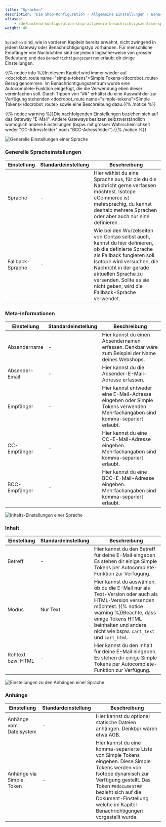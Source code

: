 ```yaml
---
title: "Sprachen"
description: "Die Shop-Konfiguration - Allgemeine Einstellungen - Benachrichtigszentrum - Sprachen."
aliases:
    - /de/backend-konfiguration-shop-allgemein-benachrichtigszentrum-sprachen/
weight: 40    
---
```



`Sprachen` sind, wie in vorderen Kapiteln bereits erwähnt, nicht zwingend in jedem Gateway oder Benachrichtigungstyp vorhanden.
Für menschliche Empfänger von Nachrichten sind sie jedoch logischerweise von grosser Bedeutung und das `Benachrichtigungszentrum` erlaubt dir einige Einstellungen.

{{% notice info %}}In diesem Kapitel wird immer wieder auf <docrobot_route name="simple-tokens">Simple Tokens</docrobot_route> Bezug genommen. Im Benachrichtigungszentrum wurde eine Autocomplete-Funktion eingefügt, die die Verwendung eben dieser vereinfachen soll. Durch Tippen von "##" erhältst du eine Auswahl der zur Verfügung stehenden <docrobot_route name="simple-tokens">Simple Tokens</docrobot_route> sowie eine Beschreibung dazu.{{% /notice %}}

{{% notice warning %}}Die nachfolgenden Einstellungen beziehen sich auf das Gateway "E-Mail". Andere Gateways besitzen selbstverständlich womöglich andere Einstellungen (bspw. mit grosser Wahrscheinlichkeit weder "CC-Adressfelder" noch "BCC-Adressfelder").{{% /notice %}}


![Generelle Einstellungen einer Sprache](general.png)

### Generelle Spracheinstellungen

<table>
	<thead>
		<tr>
			<th>Einstellung</th>
			<th>Standardeinstellung</th>
			<th>Beschreibung</th>
		</tr>
	</thead>
	<tbody>
		<tr>
			<td>Sprache</td>
			<td>-</td>
			<td>Hier wählst du eine Sprache aus, für die du die Nachricht gerne verfassen möchtest. Isotope eCommerce ist mehrsprachig, du kannst deshalb mehrere Sprachen oder aber auch nur eine definieren.</td>
		</tr>
		<tr>
			<td>Fallback-Sprache</td>
			<td>-</td>
			<td>Wie bei den Wurzelseiten von Contao selbst auch, kannst du hier definieren, ob die definierte Sprache als Fallback fungieren soll. Isotope wird versuchen, die Nachricht in der gerade aktuellen Sprache zu versenden. Sollte es sie nicht geben, wird die Fallback-Sprache verwendet.</td>
		</tr>
	</tbody>
</table>

### Meta-Informationen

<table>
	<thead>
		<tr>
			<th>Einstellung</th>
			<th>Standardeinstellung</th>
			<th>Beschreibung</th>
		</tr>
	</thead>
	<tbody>
		<tr>
			<td>Absendername</td>
			<td>-</td>
			<td>Hier kannst du einen Absendernamen erfassen. Denkbar wäre zum Beispiel der Name deines Webshops.</td>
		</tr>
		<tr>
			<td>Absender-Email</td>
			<td>-</td>
			<td>Hier kannst du die Absender-E-Mail-Adresse erfassen.</td>
		</tr>
		<tr>
			<td>Empfänger</td>
			<td>-</td>
			<td>Hier kannst entweder eine E-Mail-Adresse eingeben oder <docrobot_route name="simple-tokens">Simple Tokens</docrobot_route> verwenden. Mehrfachangaben sind komma-separiert erlaubt.</td>
		</tr>
		<tr>
			<td>CC-Empfänger</td>
			<td>-</td>
			<td>Hier kannst du eine CC-E-Mail-Adresse eingeben. Mehrfachangaben sind komma-separiert erlaubt.</td>
		</tr>
		<tr>
			<td>BCC-Empfänger</td>
			<td>-</td>
			<td>Hier kannst du eine BCC-E-Mail-Adresse eingeben. Mehrfachangaben sind komma-separiert erlaubt.</td>
		</tr>
	</tbody>
</table>

![Inhalts-Einstellungen einer Sprache](content.png)

### Inhalt

<table>
	<thead>
		<tr>
			<th>Einstellung</th>
			<th>Standardeinstellung</th>
			<th>Beschreibung</th>
		</tr>
	</thead>
	<tbody>
		<tr>
			<td>Betreff</td>
			<td>-</td>
			<td>Hier kannst du den Betreff für deine E-Mail eingeben. Es stehen dir einige <docrobot_route name="simple-tokens">Simple Tokens</docrobot_route> per Autocomplete-Funktion zur Verfügung.</td>
		</tr>
		<tr>
			<td>Modus</td>
			<td>Nur Text</td>
			<td>Hier kannst du auswählen, ob du die E-Mail nur als Text-Version oder auch als HTML-Version versenden möchtest. {{% notice warning %}}Beachte, dass einige Tokens HTML beinhalten und andere nicht wie bspw. <code>cart_text</code> und <code>cart_html</code>.</td>
		</tr>
		<tr>
			<td>Rohtext bzw. HTML</td>
			<td>-</td>
			<td>Hier kannst du den Inhalt für deine E-Mail eingeben. Es stehen dir einige <docrobot_route name="simple-tokens">Simple Tokens</docrobot_route> per Autocomplete-Funktion zur Verfügung.</td>
		</tr>
	</tbody>
</table>

![Einstellungen zu den Anhängen einer Sprache](attachments.png)

### Anhänge

<table>
	<thead>
		<tr>
			<th>Einstellung</th>
			<th>Standardeinstellung</th>
			<th>Beschreibung</th>
		</tr>
	</thead>
	<tbody>
		<tr>
			<td>Anhänge vom Dateisystem</td>
			<td>-</td>
			<td>Hier kannst du optional statische Dateien anhängen. Denkbar wären etwa AGB.</td>
		</tr>
		<tr>
			<td>Anhänge via Simple Token</td>
			<td>-</td>
			<td>Hier kannst du eine komma-separierte Liste von <docrobot_route name="simple-tokens">Simple Tokens</docrobot_route> eingeben. Diese <docrobot_route name="simple-tokens">Simple Tokens</docrobot_route> werden von Isotope dynamisch zur Verfügung gestellt. <docrobot_message info="warning">Das Token <code>##document##</code> bezieht sich auf die Dokument-Einstellung welche im Kapitel <docrobot_route name="notifications">Benachrichtigungen</docrobot_route> vorgestellt wurde.</td>
		</tr>
	</tbody>
</table>
